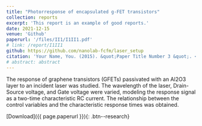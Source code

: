 ```yaml
---
title: "Photorresponse of encapsulated g-FET transistors"
collection: reports
excerpt: 'This report is an example of good reports.'
date: 2021-12-15
venue: 'Github'
paperurl: '/files/II1/I1II1.pdf'
# link: /report/I1II1
github: https://github.com/nanolab-fcfm/laser_setup
citation: 'Your Name, You. (2015). &quot;Paper Title Number 3 &quot;. <i>Journal 1</i>. 1(3).'
# abstract: abstract
---
```

The response of graphene transistors (GFETs) passivated with an Al2O3 layer to an incident laser was studied. The wavelength of the laser, Drain-Source voltage, and Gate voltage were varied, modeling the response signal as a two-time characteristic RC current. The relationship between the control variables and the characteristic response times was obtained.

[Download]({{ page.paperurl }}){: .btn--research}
